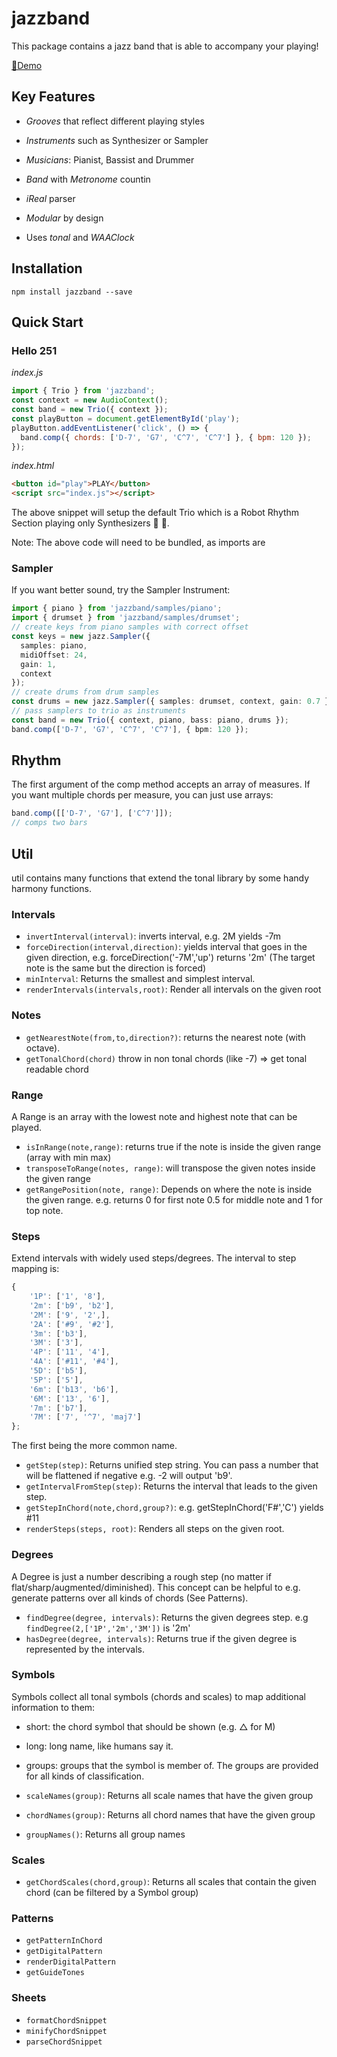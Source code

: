 # jazzband

This package contains a jazz band that is able to accompany your playing!

[🎹Demo](https://felixroos.github.io/jazzband/)

## Key Features

- _Grooves_ that reflect different playing styles

- _Instruments_ such as Synthesizer or Sampler

- _Musicians_: Pianist, Bassist and Drummer

- _Band_ with _Metronome_ countin

- _iReal_ parser

- _Modular_ by design

- Uses _tonal_ and _WAAClock_

## Installation

```shell
npm install jazzband --save
```

## Quick Start

### Hello 251

_index.js_

```js
import { Trio } from 'jazzband';
const context = new AudioContext();
const band = new Trio({ context });
const playButton = document.getElementById('play');
playButton.addEventListener('click', () => {
  band.comp({ chords: ['D-7', 'G7', 'C^7', 'C^7'] }, { bpm: 120 });
});
```

_index.html_

```html
<button id="play">PLAY</button>
<script src="index.js"></script>
```

The above snippet will setup the default Trio which is a Robot Rhythm Section playing only Synthesizers 🤖 🎹.

Note: The above code will need to be bundled, as imports are 

### Sampler

If you want better sound, try the Sampler Instrument:

```ts
import { piano } from 'jazzband/samples/piano';
import { drumset } from 'jazzband/samples/drumset';
// create keys from piano samples with correct offset
const keys = new jazz.Sampler({
  samples: piano,
  midiOffset: 24,
  gain: 1,
  context
});
// create drums from drum samples
const drums = new jazz.Sampler({ samples: drumset, context, gain: 0.7 });
// pass samplers to trio as instruments
const band = new Trio({ context, piano, bass: piano, drums });
band.comp(['D-7', 'G7', 'C^7', 'C^7'], { bpm: 120 });
```

## Rhythm

The first argument of the comp method accepts an array of measures. If you want multiple chords per measure, you can just use arrays:

```ts
band.comp([['D-7', 'G7'], ['C^7']]);
// comps two bars
```

## Util

util contains many functions that extend the tonal library by some handy harmony functions.

### Intervals

- `invertInterval(interval)`: inverts interval, e.g. 2M yields -7m
- `forceDirection(interval,direction)`: yields interval that goes in the given direction, e.g. forceDirection('-7M','up') returns '2m' (The target note is the same but the direction is forced)
- `minInterval`: Returns the smallest and simplest interval.
- `renderIntervals(intervals,root)`: Render all intervals on the given root

### Notes

- `getNearestNote(from,to,direction?)`: returns the nearest note (with octave).
- `getTonalChord(chord)` throw in non tonal chords (like -7) => get tonal readable chord

### Range

A Range is an array with the lowest note and highest note that can be played.

- `isInRange(note,range)`: returns true if the note is inside the given range (array with min max)
- `transposeToRange(notes, range)`: will transpose the given notes inside the given range
- `getRangePosition(note, range)`: Depends on where the note is inside the given range. e.g. returns 0 for first note 0.5 for middle note and 1 for top note.

### Steps

Extend intervals with widely used steps/degrees. The interval to step mapping is:

```js
{
    '1P': ['1', '8'],
    '2m': ['b9', 'b2'],
    '2M': ['9', '2',],
    '2A': ['#9', '#2'],
    '3m': ['b3'],
    '3M': ['3'],
    '4P': ['11', '4'],
    '4A': ['#11', '#4'],
    '5D': ['b5'],
    '5P': ['5'],
    '6m': ['b13', 'b6'],
    '6M': ['13', '6'],
    '7m': ['b7'],
    '7M': ['7', '^7', 'maj7']
};
```

The first being the more common name.

- `getStep(step)`: Returns unified step string. You can pass a number that will be flattened if negative e.g. -2 will output 'b9'.
- `getIntervalFromStep(step)`: Returns the interval that leads to the given step.
- `getStepInChord(note,chord,group?)`: e.g. getStepInChord('F#','C') yields #11
- `renderSteps(steps, root)`: Renders all steps on the given root.

### Degrees

A Degree is just a number describing a rough step (no matter if flat/sharp/augmented/diminished).
This concept can be helpful to e.g. generate patterns over all kinds of chords (See Patterns).

- `findDegree(degree, intervals)`: Returns the given degrees step. e.g `findDegree(2,['1P','2m','3M'])` is '2m'
- `hasDegree(degree, intervals)`: Returns true if the given degree is represented by the intervals.

### Symbols

Symbols collect all tonal symbols (chords and scales) to map additional information to them:

- short: the chord symbol that should be shown (e.g. △ for M)
- long: long name, like humans say it.
- groups: groups that the symbol is member of. The groups are provided for all kinds of classification.

- `scaleNames(group)`: Returns all scale names that have the given group
- `chordNames(group)`: Returns all chord names that have the given group
- `groupNames()`: Returns all group names

### Scales

- `getChordScales(chord,group)`: Returns all scales that contain the given chord (can be filtered by a Symbol group)

### Patterns

- `getPatternInChord`
- `getDigitalPattern`
- `renderDigitalPattern`
- `getGuideTones`

### Sheets

- `formatChordSnippet`
- `minifyChordSnippet`
- `parseChordSnippet`
